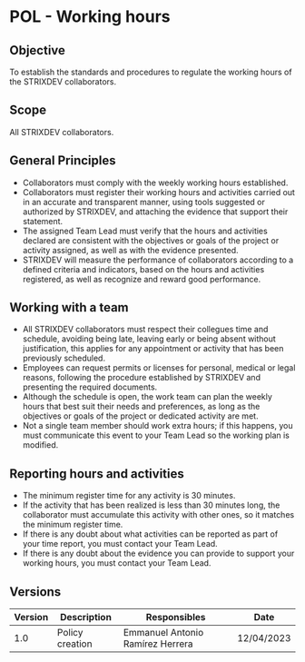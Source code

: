 # POL - Working hours

## Objective

To establish the standards and procedures to regulate the working hours of the STRIXDEV collaborators.

## Scope

All STRIXDEV collaborators.

## General Principles

- Collaborators must comply with the weekly working hours established.
- Collaborators must register their working hours and activities carried out in an accurate and transparent manner, using tools suggested or authorized by STRIXDEV, and attaching the evidence that support their statement.
- The assigned Team Lead must verify that the hours and activities declared are consistent with the objectives or goals of the project or activity assigned, as well as with the evidence presented.
- STRIXDEV will measure the performance of collaborators according to a defined criteria and indicators, based on the hours and activities registered, as well as recognize and reward good performance.

## Working with a team

- All STRIXDEV collaborators must respect their collegues time and schedule, avoiding being late, leaving early or being absent without justification, this applies for any appointment or activity that has been previously scheduled.
- Employees can request permits or licenses for personal, medical or legal reasons, following the procedure established by STRIXDEV and presenting the required documents.
- Although the schedule is open, the work team can plan the weekly hours that best suit their needs and preferences, as long as the objectives or goals of the project or dedicated activity are met.
- Not a single team member should work extra hours; if this happens, you must communicate this event to your Team Lead so the working plan is modified.

## Reporting hours and activities

- The minimum register time for any activity is 30 minutes.
- If the activity that has been realized is less than 30 minutes long, the collaborator must accumulate this activity with other ones, so it matches the minimum register time.
- If there is any doubt about what activities can be reported as part of your time report, you must contact your Team Lead.
- If there is any doubt about the evidence you can provide to support your working hours, you must contact your Team Lead.

## Versions

| Version | Description     | Responsibles                     | Date       |
| ------- | --------------- | -------------------------------- | ---------- |
| 1.0     | Policy creation | Emmanuel Antonio Ramírez Herrera | 12/04/2023 |

